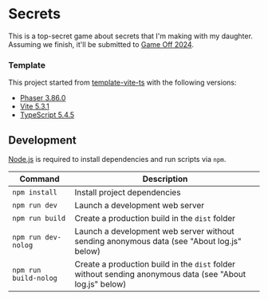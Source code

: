 # Secrets

This is a top-secret game about secrets that I'm making with my daughter. Assuming we finish, it'll be submitted to [Game Off 2024](https://itch.io/jam/game-off-2024).

### Template

This project started from [template-vite-ts](https://github.com/phaserjs/template-vite-ts) with the following versions:

- [Phaser 3.86.0](https://github.com/phaserjs/phaser)
- [Vite 5.3.1](https://github.com/vitejs/vite)
- [TypeScript 5.4.5](https://github.com/microsoft/TypeScript)

<!-- ![screenshot](screenshot.png) -->

## Development

[Node.js](https://nodejs.org) is required to install dependencies and run scripts via `npm`.

| Command               | Description                                                                                              |
| --------------------- | -------------------------------------------------------------------------------------------------------- |
| `npm install`         | Install project dependencies                                                                             |
| `npm run dev`         | Launch a development web server                                                                          |
| `npm run build`       | Create a production build in the `dist` folder                                                           |
| `npm run dev-nolog`   | Launch a development web server without sending anonymous data (see "About log.js" below)                |
| `npm run build-nolog` | Create a production build in the `dist` folder without sending anonymous data (see "About log.js" below) |
